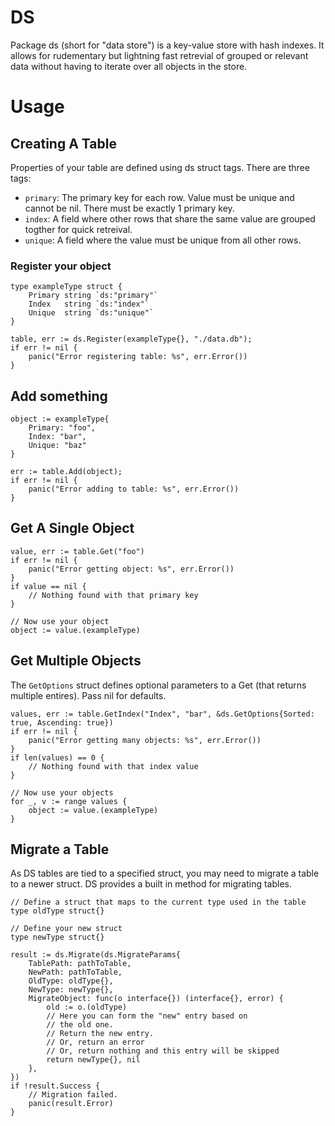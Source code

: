 # DS

Package ds (short for "data store") is a key-value store with hash indexes. It allows for rudementary but lightning fast
retrevial of grouped or relevant data without having to iterate over all objects in the store.

# Usage

## Creating A Table

Properties of your table are defined using ds struct tags. There are three tags:

 * `primary`: The primary key for each row. Value must be unique and cannot be nil. There must be exactly 1 primary key.
 * `index`: A field where other rows that share the same value are grouped togther for quick retreival.
 * `unique`: A field where the value must be unique from all other rows.

### Register your object

```golang
type exampleType struct {
    Primary string `ds:"primary"`
    Index   string `ds:"index"`
    Unique  string `ds:"unique"`
}

table, err := ds.Register(exampleType{}, "./data.db");
if err != nil {
    panic("Error registering table: %s", err.Error())
}
```

## Add something

```golang
object := exampleType{
    Primary: "foo",
    Index: "bar",
    Unique: "baz"
}

err := table.Add(object);
if err != nil {
    panic("Error adding to table: %s", err.Error())
}
```

## Get A Single Object

```golang
value, err := table.Get("foo")
if err != nil {
    panic("Error getting object: %s", err.Error())
}
if value == nil {
    // Nothing found with that primary key
}

// Now use your object
object := value.(exampleType)
```

## Get Multiple Objects

The `GetOptions` struct defines optional parameters to a Get (that returns multiple entires).
Pass nil for defaults.

```golang
values, err := table.GetIndex("Index", "bar", &ds.GetOptions{Sorted: true, Ascending: true})
if err != nil {
    panic("Error getting many objects: %s", err.Error())
}
if len(values) == 0 {
    // Nothing found with that index value
}

// Now use your objects
for _, v := range values {
    object := value.(exampleType)
}
```

## Migrate a Table

As DS tables are tied to a specified struct, you may need to migrate a table to a newer struct.
DS provides a built in method for migrating tables.

```golang
// Define a struct that maps to the current type used in the table
type oldType struct{}

// Define your new struct
type newType struct{}

result := ds.Migrate(ds.MigrateParams{
    TablePath: pathToTable,
    NewPath: pathToTable,
    OldType: oldType{},
    NewType: newType{},
    MigrateObject: func(o interface{}) (interface{}, error) {
        old := o.(oldType)
        // Here you can form the "new" entry based on
        // the old one.
        // Return the new entry.
        // Or, return an error
        // Or, return nothing and this entry will be skipped
        return newType{}, nil
    },
})
if !result.Success {
    // Migration failed.
    panic(result.Error)
}
```
